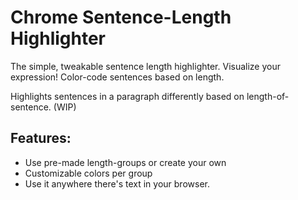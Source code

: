 Chrome Sentence-Length Highlighter
=======

The simple, tweakable sentence length highlighter.  Visualize your expression!  Color-code sentences based on length.

Highlights sentences in a paragraph differently based on length-of-sentence.  (WIP)

Features:
-----
- Use pre-made length-groups or create your own
- Customizable colors per group
- Use it anywhere there's text in your browser.
